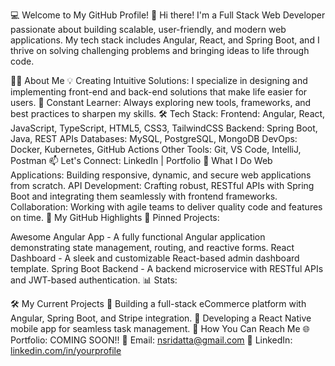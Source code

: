 💻 Welcome to My GitHub Profile! 🚀
Hi there! I'm a Full Stack Web Developer passionate about building scalable, user-friendly, and modern web applications. My tech stack includes Angular, React, and Spring Boot, and I thrive on solving challenging problems and bringing ideas to life through code.

👨‍💻 About Me
💡 Creating Intuitive Solutions: I specialize in designing and implementing front-end and back-end solutions that make life easier for users.
🌱 Constant Learner: Always exploring new tools, frameworks, and best practices to sharpen my skills.
🛠️ Tech Stack:
Frontend: Angular, React, JavaScript, TypeScript, HTML5, CSS3, TailwindCSS
Backend: Spring Boot, Java, REST APIs
Databases: MySQL, PostgreSQL, MongoDB
DevOps: Docker, Kubernetes, GitHub Actions
Other Tools: Git, VS Code, IntelliJ, Postman
📫 Let's Connect: LinkedIn | Portfolio
🚀 What I Do
Web Applications: Building responsive, dynamic, and secure web applications from scratch.
API Development: Crafting robust, RESTful APIs with Spring Boot and integrating them seamlessly with frontend frameworks.
Collaboration: Working with agile teams to deliver quality code and features on time.
📂 My GitHub Highlights
🌟 Pinned Projects:

Awesome Angular App - A fully functional Angular application demonstrating state management, routing, and reactive forms.
React Dashboard - A sleek and customizable React-based admin dashboard template.
Spring Boot Backend - A backend microservice with RESTful APIs and JWT-based authentication.
📊 Stats:


🛠️ My Current Projects
🚧 Building a full-stack eCommerce platform with Angular, Spring Boot, and Stripe integration.
📱 Developing a React Native mobile app for seamless task management.
🤝 How You Can Reach Me
🌐 Portfolio: COMING SOON!!
📧 Email: nsridatta@gmail.com
💼 LinkedIn: [linkedin.com/in/yourprofile](https://www.linkedin.com/in/sridatta-nellutla-959794117/)
